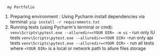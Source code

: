       my Portfolio
1. Preparing environment :  Using Pycharm install dependencies via terminal: `pip install -r requirements.txt`
2. Running tests (using Pycharm's terminal or cmd):
     `venv\Scripts\pytest.exe --alluredir=<YOUR DIR> -m ui` - run only IU tests
     `venv\Scripts\pytest.exe --alluredir=<YOUR DIR>` -run only api tests
     `venv\Scripts\pytest.exe --alluredir=<YOUR DIR>` - run all tests
          where `<YOUR DIR>` is a local or network path to allure files storage

